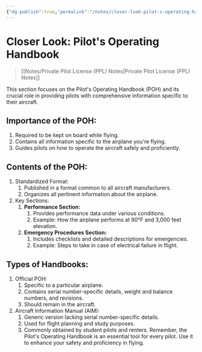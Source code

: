 ```yaml
---
{"dg-publish":true,"permalink":"/notes/closer-look-pilot-s-operating-handbook/","title":"Closer Look: Pilot's Operating Handbook","tags":["aviation","classnotes"]}
---
```



# Closer Look: Pilot's Operating Handbook
> [[Notes/Private Pilot License (PPL) Notes\|Private Pilot License (PPL) Notes]]

This section focuses on the Pilot's Operating Handbook (POH) and its crucial role in providing pilots with comprehensive information specific to their aircraft.

## Importance of the POH:
1. Required to be kept on board while flying.
2. Contains all information specific to the airplane you're flying.
3. Guides pilots on how to operate the aircraft safely and proficiently.

## Contents of the POH:
1. Standardized Format:
    1. Published in a format common to all aircraft manufacturers.
    2. Organizes all pertinent information about the airplane.
2. Key Sections:
    1. **Performance Section:**
        1. Provides performance data under various conditions.
        2. Example: How the airplane performs at 90°F and 3,000 feet elevation.
    2. **Emergency Procedures Section:**
        1. Includes checklists and detailed descriptions for emergencies.
        2. Example: Steps to take in case of electrical failure in flight.

## Types of Handbooks:
1. Official POH:
    1. Specific to a particular airplane.
    2. Contains serial number-specific details, weight and balance numbers, and revisions.
    3. Should remain in the aircraft.
2. Aircraft Information Manual (AIM):
    1. Generic version lacking serial number-specific details.
    2. Used for flight planning and study purposes.
    3. Commonly obtained by student pilots and renters.
Remember, the Pilot's Operating Handbook is an essential tool for every pilot. Use it to enhance your safety and proficiency in flying.